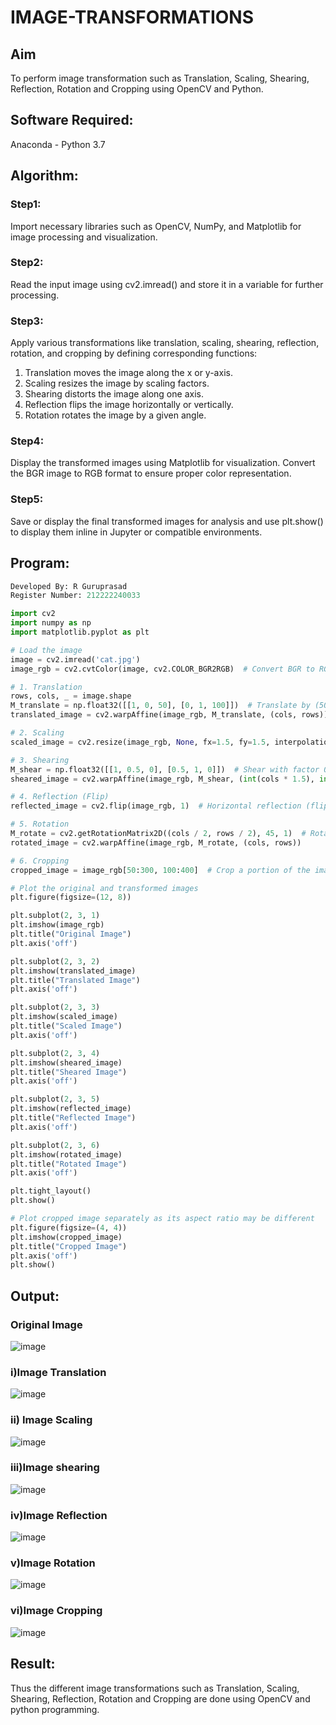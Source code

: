 # IMAGE-TRANSFORMATIONS


## Aim
To perform image transformation such as Translation, Scaling, Shearing, Reflection, Rotation and Cropping using OpenCV and Python.

## Software Required:
Anaconda - Python 3.7

## Algorithm:
### Step1: 
 Import necessary libraries such as OpenCV, NumPy, and Matplotlib for image processing and visualization.

### Step2:
Read the input image using cv2.imread() and store it in a variable for further processing.

### Step3:
Apply various transformations like translation, scaling, shearing, reflection, rotation, and cropping by defining corresponding functions:
1. Translation moves the image along the x or y-axis.
2. Scaling resizes the image by scaling factors.
3. Shearing distorts the image along one axis.
4. Reflection flips the image horizontally or vertically.
5. Rotation rotates the image by a given angle.

### Step4:
Display the transformed images using Matplotlib for visualization. Convert the BGR image to RGB format to ensure proper color representation.

### Step5:
Save or display the final transformed images for analysis and use plt.show() to display them inline in Jupyter or compatible environments.

## Program:
```python
Developed By: R Guruprasad
Register Number: 212222240033

```

```python
import cv2
import numpy as np
import matplotlib.pyplot as plt

# Load the image
image = cv2.imread('cat.jpg')
image_rgb = cv2.cvtColor(image, cv2.COLOR_BGR2RGB)  # Convert BGR to RGB for Matplotlib

# 1. Translation
rows, cols, _ = image.shape
M_translate = np.float32([[1, 0, 50], [0, 1, 100]])  # Translate by (50, 100) pixels
translated_image = cv2.warpAffine(image_rgb, M_translate, (cols, rows))

# 2. Scaling
scaled_image = cv2.resize(image_rgb, None, fx=1.5, fy=1.5, interpolation=cv2.INTER_LINEAR)  # Scale by 1.5x

# 3. Shearing
M_shear = np.float32([[1, 0.5, 0], [0.5, 1, 0]])  # Shear with factor 0.5
sheared_image = cv2.warpAffine(image_rgb, M_shear, (int(cols * 1.5), int(rows * 1.5)))

# 4. Reflection (Flip)
reflected_image = cv2.flip(image_rgb, 1)  # Horizontal reflection (flip along y-axis)

# 5. Rotation
M_rotate = cv2.getRotationMatrix2D((cols / 2, rows / 2), 45, 1)  # Rotate by 45 degrees
rotated_image = cv2.warpAffine(image_rgb, M_rotate, (cols, rows))

# 6. Cropping
cropped_image = image_rgb[50:300, 100:400]  # Crop a portion of the image

# Plot the original and transformed images
plt.figure(figsize=(12, 8))

plt.subplot(2, 3, 1)
plt.imshow(image_rgb)
plt.title("Original Image")
plt.axis('off')

plt.subplot(2, 3, 2)
plt.imshow(translated_image)
plt.title("Translated Image")
plt.axis('off')

plt.subplot(2, 3, 3)
plt.imshow(scaled_image)
plt.title("Scaled Image")
plt.axis('off')

plt.subplot(2, 3, 4)
plt.imshow(sheared_image)
plt.title("Sheared Image")
plt.axis('off')

plt.subplot(2, 3, 5)
plt.imshow(reflected_image)
plt.title("Reflected Image")
plt.axis('off')

plt.subplot(2, 3, 6)
plt.imshow(rotated_image)
plt.title("Rotated Image")
plt.axis('off')

plt.tight_layout()
plt.show()

# Plot cropped image separately as its aspect ratio may be different
plt.figure(figsize=(4, 4))
plt.imshow(cropped_image)
plt.title("Cropped Image")
plt.axis('off')
plt.show()


```
## Output:
### Original Image
![image](https://github.com/user-attachments/assets/5230b256-0235-485e-a1f9-5590709e692e)

### i)Image Translation

![image](https://github.com/user-attachments/assets/98f19092-0d01-4619-b2e1-4dfcc4937caf)

### ii) Image Scaling

![image](https://github.com/user-attachments/assets/e3afc3a9-07dd-49d1-94d0-f11350d58e13)

### iii)Image shearing

![image](https://github.com/user-attachments/assets/64fdb957-c7e8-4ac6-ab98-b8a121898970)

### iv)Image Reflection

![image](https://github.com/user-attachments/assets/6c85c98b-479a-4af9-a5af-23111b2ba4c6)

### v)Image Rotation

![image](https://github.com/user-attachments/assets/92ca5c4a-95f4-4970-b81e-7299f4515b59)

### vi)Image Cropping

![image](https://github.com/user-attachments/assets/7c72202e-dfe0-45ac-9392-6c1c80583769)

## Result: 

Thus the different image transformations such as Translation, Scaling, Shearing, Reflection, Rotation and Cropping are done using OpenCV and python programming.

